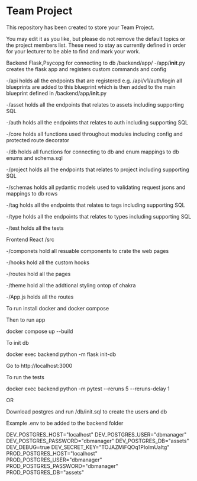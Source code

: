 # Team Project

This repository has been created to store your Team Project.

You may edit it as you like, but please do not remove the default topics or the project members list. These need to stay as currently defined in order for your lecturer to be able to find and mark your work.


Backend Flask,Psycopg for connecting to db /backend/app/
-/app/__init__.py creates the flask app and registers custom commands and config

-/api holds all the endpoints that are registered e.g. /api/v1/auth/login all blueprints are added to this blueprint which is then added to the main blueprint defined in /backend/app/__init__.py

-/asset holds all the endpoints that relates to assets including supporting SQL

-/auth holds all the endpoints that relates to auth including supporting SQL

-/core holds all functions used throughout modules including config and protected route decorator

-/db holds all functions for connecting to db and enum mappings to db enums and schema.sql

-/project holds all the endpoints that relates to project including supporting SQL

-/schemas holds all pydantic models used to validating request jsons and mappings to db rows

-/tag holds all the endpoints that relates to tags including supporting SQL

-/type holds all the endpoints that relates to types including supporting SQL

-/test holds all the tests


Frontend React 
/src

-/componets hold all resuable components to crate the web pages

-/hooks hold all the custom hooks

-/routes hold all the pages

-/theme hold all the addtional styling ontop of chakra

-/App.js holds all the routes


To run install docker and docker compose

Then to run app

docker compose  up --build 

To init db

docker exec backend python -m flask init-db

Go to http://localhost:3000

To run the tests

docker exec backend python -m pytest --reruns 5 --reruns-delay 1


OR

Download postgres and run /db/init.sql to create the users and db


Example .env to be added to the backend folder

DEV_POSTGRES_HOST="localhost"
DEV_POSTGRES_USER="dbmanager"
DEV_POSTGRES_PASSWORD="dbmanager"
DEV_POSTGRES_DB="assets"
DEV_DEBUG=true
DEV_SECRET_KEY="TOJAZMiFQOq1PIoImUaltg"
PROD_POSTGRES_HOST="localhost"
PROD_POSTGRES_USER="dbmanager"
PROD_POSTGRES_PASSWORD="dbmanager"
PROD_POSTGRES_DB="assets"

